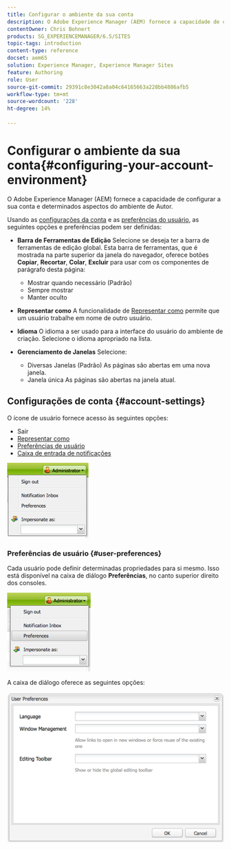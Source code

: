 ```yaml
---
title: Configurar o ambiente da sua conta
description: O Adobe Experience Manager (AEM) fornece a capacidade de configurar a sua conta e determinados aspectos do ambiente de Autor.
contentOwner: Chris Bohnert
products: SG_EXPERIENCEMANAGER/6.5/SITES
topic-tags: introduction
content-type: reference
docset: aem65
solution: Experience Manager, Experience Manager Sites
feature: Authoring
role: User
source-git-commit: 29391c8e3042a8a04c64165663a228bb4886afb5
workflow-type: tm+mt
source-wordcount: '228'
ht-degree: 14%

---
```


# Configurar o ambiente da sua conta{#configuring-your-account-environment}

O Adobe Experience Manager (AEM) fornece a capacidade de configurar a sua conta e determinados aspectos do ambiente de Autor.

Usando as [configurações da conta](#account-settings) e as [preferências do usuário](#user-preferences), as seguintes opções e preferências podem ser definidas:

* **Barra de Ferramentas de Edição**
Selecione se deseja ter a barra de ferramentas de edição global. Esta barra de ferramentas, que é mostrada na parte superior da janela do navegador, oferece botões **Copiar**, **Recortar**, **Colar**, **Excluir** para usar com os componentes de parágrafo desta página:

   * Mostrar quando necessário (Padrão)
   * Sempre mostrar
   * Manter oculto

* **Representar como**
A funcionalidade de [Representar como](/help/sites-administering/security.md#impersonating-another-user) permite que um usuário trabalhe em nome de outro usuário.

* **Idioma**
O idioma a ser usado para a interface do usuário do ambiente de criação. Selecione o idioma apropriado na lista.

* **Gerenciamento de Janelas**
Selecione:

   * Diversas Janelas (Padrão)
As páginas são abertas em uma nova janela.
   * Janela única
As páginas são abertas na janela atual.

## Configurações de conta {#account-settings}

O ícone de usuário fornece acesso às seguintes opções:

* Sair
* [Representar como](/help/sites-administering/security.md#impersonating-another-user)
* [Preferências de usuário](#user-preferences)
* [Caixa de entrada de notificações](/help/sites-classic-ui-authoring/author-env-inbox.md)

![chlimage_1-122](assets/chlimage_1-122.png)

### Preferências de usuário {#user-preferences}

Cada usuário pode definir determinadas propriedades para si mesmo. Isso está disponível na caixa de diálogo **Preferências**, no canto superior direito dos consoles.

![screen_shot_2012-02-08at105033am](assets/screen_shot_2012-02-08at105033am.png)

A caixa de diálogo oferece as seguintes opções:

![chlimage_1-123](assets/chlimage_1-123.png)
